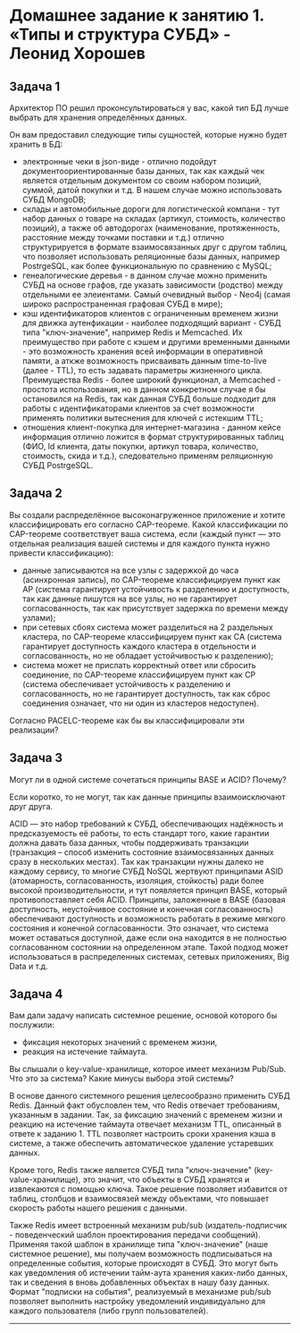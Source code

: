 # Домашнее задание к занятию 1. «Типы и структура СУБД» - Леонид Хорошев

## Задача 1

Архитектор ПО решил проконсультироваться у вас, какой тип БД 
лучше выбрать для хранения определённых данных.

Он вам предоставил следующие типы сущностей, которые нужно будет хранить в БД:
- электронные чеки в json-виде - отлично подойдут документоориентированные базы данных, так как каждый чек является отдельным документом со своим набором позиций, суммой, датой покупки и т.д. В нашем случае можно использовать СУБД MongoDB;
- склады и автомобильные дороги для логистической компани - тут набор данных о товаре на складах (артикул, стоимость, количество позиций), а также об автодорогах (наименование, протяженность, расстояние между точками поставки и т.д.) отлично структурируется в формате взаимосвязанных друг с другом таблиц, что позволяет использовать реляционные базы данных, например PostrgeSQL, как более функциональную по сравнению с MySQL;
- генеалогические деревья - в данном случае можно применить СУБД на основе графов, где указать зависимости (родство) между отдельными ее элеиентами. Самый очевидный выбор - Neo4j (самая широко распространенная графовая СУБД в мире); 
- кэш идентификаторов клиентов с ограниченным временем жизни для движка аутенфикации - наиболее подходящий вариант - СУБД типа "ключ-значение", например Redis и Memcached. Их преимущество при работе с кэшем и другими временными данными - это возможность хранения всей информации в оперативной памяти, а аткже возможность присваивать данным time-to-live (далее - TTL), то есть задавать параметры жизненного цикла. Преимущества Redis - более широкий функционал, а Memcached - простота использования, но в данном конкретном случае я бы остановился на Redis, так как данная СУБД больше подходит для работы с идентификаторами клиентов за счет возможности применять политики вытеснения для ключей с истекшим TTL;
- отношения клиент-покупка для интернет-магазина - данном кейсе информация отлично ложится в формат структурированных таблиц (ФИО, Id клиента, даты покупки, артикул товара, количество, стоимость, скида и т.д.), следовательно применям реляционную СУБД  PostrgeSQL.

## Задача 2

Вы создали распределённое высоконагруженное приложение и хотите классифицировать его согласно 
CAP-теореме. Какой классификации по CAP-теореме соответствует ваша система, если 
(каждый пункт — это отдельная реализация вашей системы и для каждого пункта нужно привести классификацию):

- данные записываются на все узлы с задержкой до часа (асинхронная запись), по CAP-теореме классифицируем пункт как AP (система гарантирует устойчивость к разделению и доступность, так как данные пишутся на все узлы, но не гарантирует согласованность, так как присутствует задержка по времени между узлами);
- при сетевых сбоях система может разделиться на 2 раздельных кластера, по CAP-теореме классифицируем пункт как СA (система гарантирует доступность каждого кластера в отдельности и согласованность, но не обладает устойчивостью к разделению);
- система может не прислать корректный ответ или сбросить соединение, по CAP-теореме классифицируем пункт как СP (система обеспечивает устойчивость к разделению и согласованность, но не гарантирует доступность, так как сброс соединения означает, что ни один из кластеров недоступен).

Согласно PACELC-теореме как бы вы классифицировали эти реализации?

## Задача 3

Могут ли в одной системе сочетаться принципы BASE и ACID? Почему? 

Если коротко, то не могут, так как данные принципы взаимоисключают друг друга.

ACID — это набор требований к СУБД, обеспечивающих надёжность и предсказуемость её работы, то есть стандарт того, какие гарантии должна давать база данных, чтобы поддерживать транзакции (транзакция – способ изменить состояние взаимосвязанных данных сразу в нескольких местах). Так как транзакции нужны далеко не каждому сервису, то многие СУБД NoSQL жертвуют принципами ASID (атомарность, согласованность, изоляция, стойкость) ради более высокой производительности, и тут появляется принцип BASE, который противопоставляет себя ACID. Принципы, заложенные в BASE (базовая доступность, неустойчивое состояние и конечная согласованность) обеспечивают доступность и возможность работать в режиме мягкого состояния и конечной согласованности. Это означает, что система может оставаться доступной, даже если она находится в не полностью согласованном состоянии на определенном этапе. Такой подход может использоваться в распределенных системах, сетевых приложениях, Big Data и т.д.




## Задача 4

Вам дали задачу написать системное решение, основой которого бы послужили:

- фиксация некоторых значений с временем жизни,
- реакция на истечение таймаута.

Вы слышали о key-value-хранилище, которое имеет механизм Pub/Sub. 
Что это за система? Какие минусы выбора этой системы?

В основе данного системного решения целесообразно применить СУБД Redis. Данный факт обусловлен тем, что Redis отвечает требованиям, указанным в задании. Так, за фиксацию значений с временем жизни и реакцию на истечение таймаута отвечает механизм TTL, описанный в ответе к заданию 1. TTL позволяет настроить сроки хранения кэша в системе, а также обеспечить автоматическое удаление устаревших данных.

Кроме того, Redis также является СУБД типа "ключ-значение" (key-value-хранилище), это значит, что объекты в СУБД хранятся и извлекаются с помощью ключа. Такое решение позволяет избавится от таблиц, столбцов и взаимосвязей между объектами, что повышает скорость работы нашего решения с данными. 

Также Redis имеет встроенный механизм pub/sub (издатель-подписчик - поведенческий шаблон проектирования передачи сообщений). Применяя такой шаблон в хранилище типа "ключ-значение" (наше системное решение), мы получаем возможность подписываться на определенные события, которые происходят в СУБД. Это могут быть как уведомления об истечении тайм-аута хранения каких-либо данных, так и сведения в вновь добавленных объектах в нашу базу данных. Формат "подписки на события", реализуемый в механизме pub/sub позволяет выполнить настройку уведомлений индивидуально для каждого пользователя (либо групп пользователей).


---

